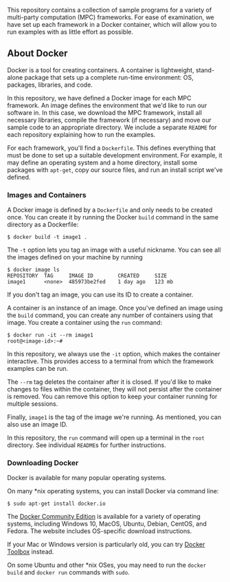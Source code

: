This repository contains a collection of sample programs for a variety of multi-party computation (MPC) frameworks. For ease of examination, we have set up each framework in a Docker container, which will allow you to run examples with as little effort as possible.

## About Docker

Docker is a tool for creating containers. A container is lightweight, stand-alone package that sets up a complete run-time environment: OS, packages, libraries, and code. 

In this repository, we have defined a Docker image for each MPC framework. An image defines the environment that we'd like to run our software in. In this case, we download the MPC framework, install all necessary libraries, compile the framework (if necessary) and move our sample code to an appropriate directory. We include a separate `README` for each repository explaining how to run the examples.

For each framework, you'll find a `Dockerfile`. This defines everything that must be done to set up a suitable development environment. For example, it may define an operating system and a home directory, install some packages with `apt-get`, copy our source files, and run an install script we've defined.

### Images and Containers

A Docker image is defined by a `Dockerfile` and only needs to be created once. You can create it by running the Docker `build` command in the same directory as a Dockerfile:
```
$ docker build -t image1 .
```
The `-t` option lets you tag an image with a useful nickname. You can see all the images defined on your machine by running
```
$ docker image ls
REPOSITORY	TAG		IMAGE ID		CREATED		SIZE
image1		<none>	485973be2fed	1 day ago	123 mb
```

If you don't tag an image, you can use its ID to create a container.

A container is an instance of an image. Once you've defined an image using the `build` command, you can create any number of containers using that image. You create a container using the `run` command:
```
$ docker run -it --rm image1
root@<image-id>:~#
```
In this repository, we always use the `-it` option, which makes the container interactive. This provides access to a terminal from which the framework examples can be run.

The `--rm` tag deletes the container after it is closed. If you'd like to make changes to files within the container, they will not persist after the container is removed. You can remove this option to keep your container running for multiple sessions. 

Finally, `image1` is the tag of the image we're running. As mentioned, you can also use an image ID.

In this repository, the `run` command will open up a terminal in the `root` directory. See individual `README`s for further instructions.

### Downloading Docker

Docker is available for many popular operating systems. 

On many \*nix operating systems, you can install Docker via command line:
```
$ sudo apt-get install docker.io
```

The [Docker Community Edition](https://store.docker.com/search?type=edition&offering=community) is available for a variety of operating systems, including Windows 10, MacOS, Ubuntu, Debian, CentOS, and Fedora. The website includes OS-specific download instructions.

If your Mac or Windows version is particularly old, you can try [Docker Toolbox](https://docs.docker.com/toolbox/overview/) instead.

On some Ubuntu and other \*nix OSes, you may need to run the `docker build` and `docker run` commands with `sudo`.
